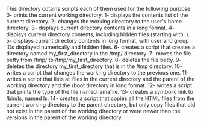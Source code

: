 This directory cotains scripts each of them used for the following purpose:
0- prints the current working directory.
1- displays the contents list of the current directory.
2- changes the working directory to the user's home directory.
3- displays current directory contents in a long format.
4- displays current directory contents, including hidden files (starting with .).
5- displays current directory contents in long format, with user and group IDs displayed numerically and hidden files.
6- creates a script that creates a directory named my_first_directory in the /tmp/ directory.
7- moves the file betty from /tmp/ to /tmp/my_first_directory.
8- deletes the file betty.
9- deletes the directory my_first_directory that is in the /tmp directory.
10- writes a script that changes the working directory to the previous one.
11- writes a script that lists all files in the current directory and the parent of the working directory and the /boot directory in long format.
12- writes a script that prints the type of the file named iamafile.
13- creates a symbolic link to /bin/ls, named ls.
14- creates a script that copies all the HTML files from the current working directory to the parent directory, but only copy files that did not exist in the parent of the working directory or were newer than the versions in the parent of the working directory.
